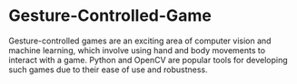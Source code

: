 # Gesture-Controlled-Game
Gesture-controlled games are an exciting area of computer vision and machine learning, which involve using hand and body movements to interact with a game. Python and OpenCV are popular tools for developing such games due to their ease of use and robustness.
